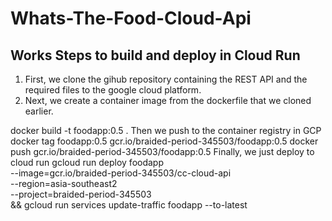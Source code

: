 Whats-The-Food-Cloud-Api
==
Works Steps to build and deploy in Cloud Run
--
1. First, we clone the gihub repository containing the REST API and the required files to the google cloud platform.
2. Next, we create a container image from the dockerfile that we cloned earlier.

docker build -t foodapp:0.5 .
Then we push to the container registry in GCP
docker tag foodapp:0.5 gcr.io/braided-period-345503/foodapp:0.5
docker push gcr.io/braided-period-345503/foodapp:0.5
Finally, we just deploy to cloud run
gcloud run deploy foodapp \
--image=gcr.io/braided-period-345503/cc-cloud-api \
--region=asia-southeast2 \
--project=braided-period-345503 \
 && gcloud run services update-traffic foodapp --to-latest
